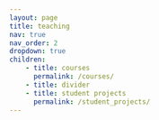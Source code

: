 ```yaml
---
layout: page
title: teaching
nav: true
nav_order: 2
dropdown: true
children: 
    - title: courses
      permalink: /courses/
    - title: divider
    - title: student projects
      permalink: /student_projects/
---
```

